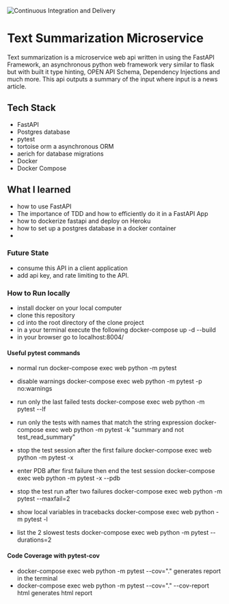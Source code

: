 ![Continuous Integration and Delivery](https://github.com/ruben-castro/text_summarization_microservice/workflows/Continuous%20Integration%20and%20Delivery/badge.svg?branch=master)

# Text Summarization Microservice
Text summarization is a microservice web api written in using the FastAPI Framework, an asynchronous python web framework very similar to flask but with built it type hinting, OPEN API Schema, Dependency Injections and much more. This api outputs a summary of the input where input is a news article. 

## Tech Stack 
 - FastAPI
 - Postgres database
 - pytest
 - tortoise orm a asynchronous ORM
 - aerich for database migrations 
 - Docker 
 - Docker Compose 


## What I learned
- how to use FastAPI 
- The importance of TDD and how to efficiently do it in a FastAPI App
- how to dockerize fastapi and deploy on Heroku
- how to set up a postgres database in a docker container
- 

### Future State 
- consume this API in a client application
- add api key, and rate limiting to the API. 

### How to Run locally 
- install docker on your local computer 
- clone this repository
- cd into the root directory of the clone project 
- in a your terminal execute the following docker-compose up -d --build
- in your browser go to localhost:8004/


#### Useful pytest commands 
- normal run
  docker-compose exec web python -m pytest

- disable warnings
 docker-compose exec web python -m pytest -p no:warnings

- run only the last failed tests
 docker-compose exec web python -m pytest --lf

- run only the tests with names that match the string expression
  docker-compose exec web python -m pytest -k "summary and not test_read_summary"

- stop the test session after the first failure
 docker-compose exec web python -m pytest -x

- enter PDB after first failure then end the test session
 docker-compose exec web python -m pytest -x --pdb

- stop the test run after two failures
 docker-compose exec web python -m pytest --maxfail=2

- show local variables in tracebacks
 docker-compose exec web python -m pytest -l

- list the 2 slowest tests
 docker-compose exec web python -m pytest --durations=2


 #### Code Coverage with pytest-cov
 - docker-compose exec web python -m pytest --cov="."
 generates report in the terminal 
 - docker-compose exec web python -m pytest --cov="." --cov-report html
 generates html report 